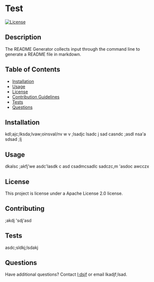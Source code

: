# Test
  [![License](https://img.shields.io/badge/License-Apache%202.0-blue.svg)](https://opensource.org/licenses/Apache-2.0)

## Description
  The README Generator collects input through the command line to generate a README file in markdown.

  
  ## Table of Contents
  * [Installation](#installation)
  * [Usage](#usage)
  * [License](#license)
  * [Contribution Guidelines](#contributing)
  * [Tests](#tests)
  * [Questions](#questions)
 
  ## Installation
  kdl;ajc;lksda;lvaw;oinsval/nv w
v ;lsadjc lsadc j
sad casndc ;asdl nsa'a
sdsad ;lj

  ## Usage
  dkalsc ;akfj'we
asdc'lasdk c
asd csadmcsadlc
sadczc,m 'asdoc
awcczx

  

  ## License
  This project is license under a Apache License 2.0 license. 

  ## Contributing
   ;akdj 'sdj'asd

  ## Tests
  asdc;sldkj;lsdakj 

  ## Questions
  Have additional questions? Contact [l;dsjf](http://github.com.l;dsjf) or email lkadjf;lsad.

